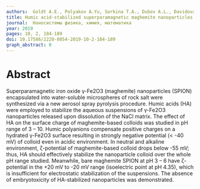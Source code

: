 ```yaml
---
authors:  Goldt A.E., Polyakov A.Yu, Sorkina T.A., Dubov A.L., Davidova G.A., Selezneva I.I., Maximov Y.V., Presnyakov I.A., Polyakova N.Yu, Goodilin E.A., Perminova I.V. 
title: Humic acid-stabilized superparamagnetic maghemite nanoparticles surface charge and embryotoxicity evaluation
journal:  Наносистемы физика, химия, математика
year: 2019
pages: 10, 2, 184-189
doi: 10.17586/2220-8054-2019-10-2-184-189
graph_abstract: 0
---
```



# Abstract

 Superparamagnetic iron oxide γ-Fe2O3 (maghemite) nanoparticles (SPION) encapsulated into water-soluble microspheres of rock salt were synthesized via a new aerosol spray pyrolysis procedure. Humic acids (HA) were employed to stabilize the aqueous suspensions of γ-Fe2O3 nanoparticles released upon dissolution of the NaCl matrix. The effect of HA on the surface charge of maghemite-based colloids was studied in pH range of 3 – 10. Humic polyanions compensate positive charges on a hydrated γ-Fe2O3 surface resulting in strongly negative potential (< -40 mV) of colloid even in acidic environment. In neutral and alkaline environment, ζ-potential of maghemite-based colloid drops below -55 mV; thus, HA should effectively stabilize the nanoparticle colloid over the whole pH range studied. Meanwhile, bare maghemite SPION at pH 3 – 6 have ζ-potential in the +20 mV to -20 mV range (isoelectric point at pH 4.35), which is insufficient for electrostatic stabilization of the suspensions. The absence of embryotoxicity of HA-stabilized nanoparticles was demonstrated.